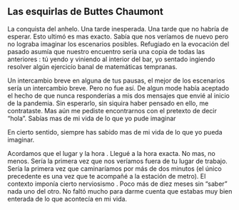 ## Las esquirlas de Buttes Chaumont 
La conquista del anhelo. Una tarde inesperada. Una tarde que no habría de esperar. Esto ultimó es mas exacto. Sabía que nos veríamos de nuevo pero no lograba imaginar los escenarios posibles. Refugiado en la evocación del pasado asumía que nuestro encuentro sería una copia de todas las anteriores : tú yendo y viniendo al interior del bar, yo sentado ingiendo resolver algún ejercicío banal de matemáticas tempranas. 

Un intercambio breve en alguna de tus pausas, el mejor de los escenarios sería un intercambio breve. Pero no fue así. De algun mode había aceptado el hecho de que nunca responderías a mis dos mensajes que envié al inicio de la pandemia. Sin esperarlo, sin siquira haber pensado en ello, me contrataste. Mas aún me pediste encontrarnos con el pretexto de decir “hola”. Sabías mas de mi vida de lo que yo pude imaginar 

En cierto sentido, siempre has sabido mas de mi vida de lo que yo pueda imaginar. 

Acordamos que el lugar y  la hora . Llegué a la hora exacta. No mas, no menos. Sería la primera vez que nos veríamos fuera de tu lugar de trabajo. Sería la primera vez que caminaríamos por más de dos minutos (el único precedente es una vez que te acompañé a la estación de metro). El contexto imponía cierto nerviosismo . Poco más de diez meses sin “saber” nada uno del otro. No faltó mucho para darme cuenta que estabas muy bien enterada de lo que acontecía en mi vida. 
